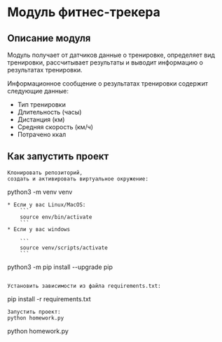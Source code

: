 # Модуль фитнес-трекера

## Описание модуля
Модуль получает от датчиков данные о тренировке, определяет вид тренировки, рассчитывает результаты и выводит информацию о результатах тренировки.

Информационное сообщение о результатах тренировки содержит следующие данные:
* Тип тренировки
* Длительность (часы)
* Дистанция (км)
* Средняя скорость (км/ч)
* Потрачено ккал

## Как запустить проект
```
Клонировать репозиторий,
cоздать и активировать виртуальное окружение:
```
python3 -m venv venv
```
* Если у вас Linux/MacOS:
    ```
    source env/bin/activate
    ```
* Если у вас windows

    ```
    source venv/scripts/activate
    ```

```
python3 -m pip install --upgrade pip
```

Установить зависимости из файла requirements.txt:

```
pip install -r requirements.txt
```
Запустить проект:
python homework.py
```
python homework.py
